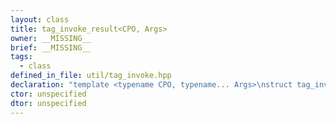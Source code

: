```yaml
---
layout: class
title: tag_invoke_result<CPO, Args>
owner: __MISSING__
brief: __MISSING__
tags:
  - class
defined_in_file: util/tag_invoke.hpp
declaration: "template <typename CPO, typename... Args>\nstruct tag_invoke_result;"
ctor: unspecified
dtor: unspecified
---
```


```{index}  tag_invoke_result<CPO, Args>
```

